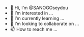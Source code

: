 - 👋 Hi, I’m @SANOGOseydou
- 👀 I’m interested in ...
- 🌱 I’m currently learning ...
- 💞️ I’m looking to collaborate on ...
- 📫 How to reach me ...

<!---
SANOGOseydou/SANOGOseydou is a ✨ special ✨ repository because its `README.md` (this file) appears on your GitHub profile.
You can click the Preview link to take a look at your changes.
--->
